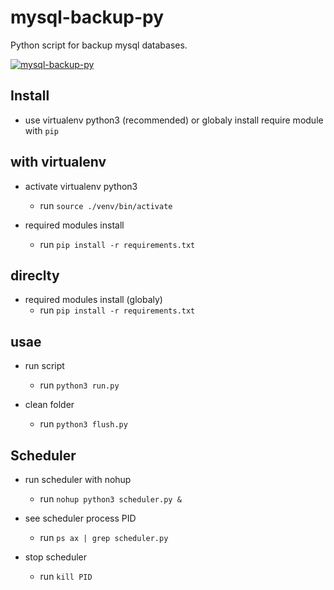 # mysql-backup-py

Python script for backup mysql databases.

[![mysql-backup-py](https://asciinema.org/a/1k4ijMmC5s8zY16EYpG75FMkr.svg)](https://asciinema.org/a/1k4ijMmC5s8zY16EYpG75FMkr)

## Install

- use virtualenv python3 (recommended) or globaly install require module with `pip`

## with virtualenv

- activate virtualenv python3

    - run `source ./venv/bin/activate`

- required modules install

    - run `pip install -r requirements.txt`

## direclty
- required modules install (globaly)
    - run `pip install -r requirements.txt`

## usae

- run script
    - run `python3 run.py`

- clean folder
    - run `python3 flush.py`

## Scheduler

- run scheduler with nohup
    - run `nohup python3 scheduler.py &`

- see scheduler process PID
    - run `ps ax | grep scheduler.py`

- stop scheduler
    - run `kill PID`
